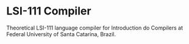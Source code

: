 LSI-111 Compiler
================

Theoretical LSI-111 language compiler for Introduction do Compilers at Federal University of Santa Catarina, Brazil.
